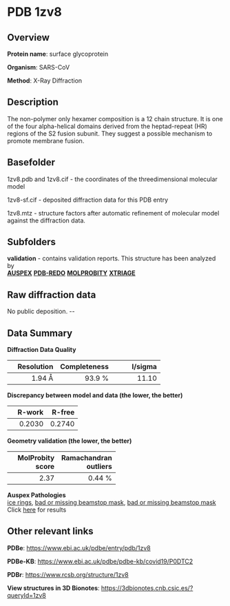 # PDB 1zv8

## Overview

**Protein name**: surface glycoprotein

**Organism**: SARS-CoV

**Method**: X-Ray Diffraction

## Description

The non-polymer only hexamer composition is a 12 chain structure. It is one of the four alpha-helical domains derived from the heptad-repeat (HR) regions of the S2 fusion subunit. They suggest a possible mechanism to promote membrane fusion.

## Basefolder

1zv8.pdb and 1zv8.cif - the coordinates of the threedimensional molecular model

1zv8-sf.cif - deposited diffraction data for this PDB entry

1zv8.mtz - structure factors after automatic refinement of molecular model against the diffraction data.

## Subfolders





**validation** - contains validation reports. This structure has been analyzed by <br>[**AUSPEX**](https://github.com/thorn-lab/coronavirus_structural_task_force/tree/master/pdb/surface_glycoprotein/SARS-CoV/1zv8/validation/auspex) [**PDB-REDO**](https://github.com/thorn-lab/coronavirus_structural_task_force/tree/master/pdb/surface_glycoprotein/SARS-CoV/1zv8/validation/pdb-redo) [**MOLPROBITY**](https://github.com/thorn-lab/coronavirus_structural_task_force/tree/master/pdb/surface_glycoprotein/SARS-CoV/1zv8/validation/molprobity) [**XTRIAGE**](https://github.com/thorn-lab/coronavirus_structural_task_force/blob/master/pdb/surface_glycoprotein/SARS-CoV/1zv8/validation/Xtriage_output.log)  



## Raw diffraction data

No public deposition. --<br> 

## Data Summary
**Diffraction Data Quality**

|   | Resolution | Completeness| I/sigma |
|---|-------------:|----------------:|--------------:|
|   |1.94 Å|93.9  %|<img width=50/>11.10|

**Discrepancy between model and data (the lower, the better)**

|   | **R-work**| **R-free**   
|---|-------------:|----------------:|           
||  0.2030|  0.2740|

**Geometry validation (the lower, the better)**

|   |**MolProbity<br>score**| **Ramachandran<br>outliers** 
|---|-------------:|----------------:|
||  2.37|  0.44 %|

**Auspex Pathologies**<br> [ice rings](https://www.auspex.de/pathol/#1), [bad or missing beamstop mask](https://www.auspex.de/pathol/#2), [bad or missing beamstop mask](https://www.auspex.de/pathol/#2)<br>Click [here](https://github.com/thorn-lab/coronavirus_structural_task_force/blob/master/pdb/surface_glycoprotein/SARS-CoV/1zv8/validation/auspex/1zv8_auspex_comments.txt)  for results

 



## Other relevant links 
**PDBe**:  https://www.ebi.ac.uk/pdbe/entry/pdb/1zv8

**PDBe-KB**: https://www.ebi.ac.uk/pdbe/pdbe-kb/covid19/P0DTC2 
 
**PDBr**: https://www.rcsb.org/structure/1zv8 

**View structures in 3D Bionotes**: https://3dbionotes.cnb.csic.es/?queryId=1zv8

